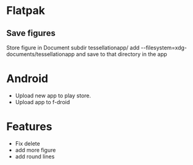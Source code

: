 # Flatpak

## Save figures
Store figure in Document subdir tessellationapp/
add --filesystem=xdg-documents/tessellationapp  and save to that directory in the app


# Android

* Upload new app to play store.
* Upload app to f-droid

# Features

* Fix delete
* add more figure
* add round lines



